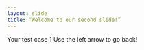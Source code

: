 ```yaml
---
layout: slide
title: “Welcome to our second slide!”
---
```

Your test case 1
Use the left arrow to go back!
